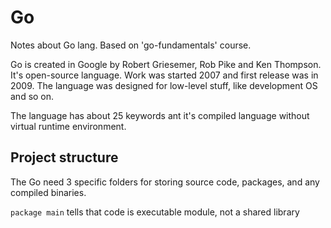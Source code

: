 # Go

Notes about Go lang. Based on 'go-fundamentals' course.

Go is created in Google by Robert Griesemer, Rob Pike and Ken Thompson. It's open-source language. 
Work was started 2007 and first release was in 2009. The language was designed for low-level stuff, like development OS and so on.

The language has about 25 keywords ant it's compiled language without virtual runtime environment.

## Project structure

The Go need 3 specific folders for storing source code, packages, and any compiled binaries.

`package main` tells that code is executable module, not a shared library
